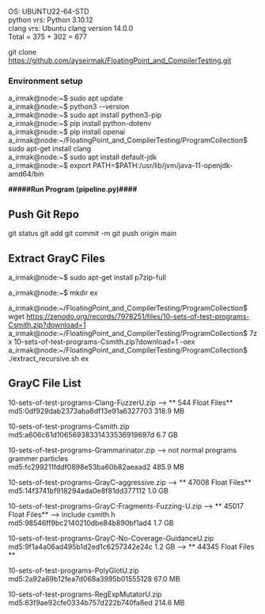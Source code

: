 OS: UBUNTU22-64-STD   
python vrs: Python 3.10.12   
clang vrs:  Ubuntu clang version 14.0.0   
Total = 375 + 302 = 677

git clone https://github.com/ayseirmak/FloatingPoint_and_CompilerTesting.git

### Environment setup 

a_irmak@node:~$ sudo apt update  
a_irmak@node:~$ python3 --version  
a_irmak@node:~$ sudo apt install python3-pip  
a_irmak@node:~$ pip install python-dotenv  
a_irmak@node:~$ pip install openai  
a_irmak@node:~/FloatingPoint_and_CompilerTesting/ProgramCollection$ sudo apt-get install clang  
a_irmak@node:~$ sudo apt install default-jdk  
a_irmak@node:~$ export PATH=$PATH:/usr/lib/jvm/java-11-openjdk-amd64/bin  

**#####Run Program (pipeline.py)####**

## Push Git Repo
git status
git add <modified folder and files>
git commit -m <commit>
git push origin main

## Extract GrayC Files
a_irmak@node:~$ sudo apt-get install p7zip-full

a_irmak@node:~$ mkdir ex

a_irmak@node:~/FloatingPoint_and_CompilerTesting/ProgramCollection$ wget https://zenodo.org/records/7978251/files/10-sets-of-test-programs-Csmith.zip?download=1  
a_irmak@node:~/FloatingPoint_and_CompilerTesting/ProgramCollection$ 7z x 10-sets-of-test-programs-Csmith.zip?download=1 -oex  
a_irmak@node:~/FloatingPoint_and_CompilerTesting/ProgramCollection$ ./extract_recursive.sh ex


## GrayC File List

10-sets-of-test-programs-Clang-FuzzerU.zip --> ** 544 Float Files**   
md5:0df929dab2373aba8df13e91a6327703 	318.9 MB

10-sets-of-test-programs-Csmith.zip    
md5:a606c61d10656938331433536919697d 	6.7 GB

10-sets-of-test-programs-Grammarinator.zip --> not normal programs grammer particles   
md5:fc299211fddf0898e53ba60b82aeaad2 	485.9 MB

10-sets-of-test-programs-GrayC-aggressive.zip  --> ** 47008 Float Files**  
md5:14f3741bf918294ada0e8f81dd377112 	1.0 GB	

10-sets-of-test-programs-GrayC-Fragments-Fuzzing-U.zip  --> ** 45017 Float Files** --> include csmith.h  
md5:98546ff9bc2140210dbe84b890bf1ad4 	1.7 GB	 

10-sets-of-test-programs-GrayC-No-Coverage-GuidanceU.zip    
md5:9f1a4a06ad495b1d2ed1c6257342e24c 	1.2 GB	 --> ** 44345 Float Files **

10-sets-of-test-programs-PolyGlotU.zip    
md5:2a92a69b12fea7d068a3995b01555128 	67.0 MB	

10-sets-of-test-programs-RegExpMutatorU.zip    
md5:83f9ae92cfe0334b757d222b740fa8ed 	214.6 MB


